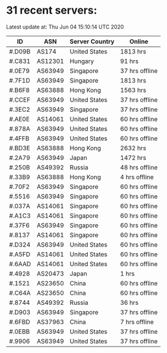 # 31 recent servers:

Latest update at: Thu Jun 04 15:10:14 UTC 2020

| ID | ASN | Server Country | Online |
| -- | --- | -------------- | ------ |
| #.D09B | AS174 | United States | 1813 hrs |
| #.C831 | AS12301 | Hungary | 91 hrs |
| #.0E79 | AS63949 | Singapore | 37 hrs offline |
| #.7F1D | AS63949 | Singapore | 1813 hrs |
| #.B6F8 | AS63888 | Hong Kong | 1563 hrs |
| #.CCEF | AS63949 | United States | 37 hrs offline |
| #.3EC2 | AS63949 | Singapore | 37 hrs offline |
| #.AE0E | AS14061 | United States | 60 hrs offline |
| #.878A | AS63949 | United States | 60 hrs offline |
| #.4FFB | AS63949 | United States | 60 hrs offline |
| #.BD3E | AS63888 | Hong Kong | 2632 hrs |
| #.2A79 | AS63949 | Japan | 1472 hrs |
| #.250B | AS49392 | Russia | 48 hrs offline |
| #.33B9 | AS63888 | Hong Kong | 4 hrs offline |
| #.70F2 | AS63949 | Singapore | 60 hrs offline |
| #.5516 | AS63949 | Singapore | 60 hrs offline |
| #.037A | AS14061 | Singapore | 60 hrs offline |
| #.A1C3 | AS14061 | Singapore | 60 hrs offline |
| #.37F6 | AS63949 | Singapore | 60 hrs offline |
| #.8137 | AS14061 | Singapore | 60 hrs offline |
| #.D324 | AS63949 | United States | 60 hrs offline |
| #.A5FD | AS14061 | United States | 60 hrs offline |
| #.6AAD | AS14061 | United States | 60 hrs offline |
| #.4928 | AS20473 | Japan | 1 hrs |
| #.1521 | AS23650 | China | 60 hrs offline |
| #.C64A | AS23650 | China | 60 hrs offline |
| #.8744 | AS49392 | Russia | 36 hrs |
| #.D903 | AS63949 | Singapore | 37 hrs offline |
| #.6FBD | AS37963 | China | 7 hrs offline |
| #.0EBB | AS63949 | United States | 37 hrs offline |
| #.9906 | AS63949 | United States | 37 hrs offline |

